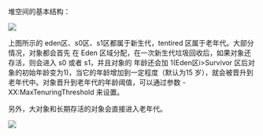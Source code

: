 堆空间的基本结构： 

![](E:\学习资料总结\面试题总结\17JVM\assets/QQ截图20201225210124-1608907379431.png)

上图所示的 eden区、s0区、s1区都属于新⽣代，tentired 区属于⽼年代。⼤部分情况，对象都会⾸先 在 Eden 区域分配，在⼀次新⽣代垃圾回收后，如果对象还存活，则会进⼊ s0 或者 s1，并且对象的 年龄还会加 1(Eden区i>Survivor 区后对象的初始年龄变为1)，当它的年龄增加到⼀定程度（默认为15 岁），就会被晋升到⽼年代中。对象晋升到⽼年代的年龄阈值，可以通过参数 - XX:MaxTenuringThreshold 来设置。 

另外，⼤对象和⻓期存活的对象会直接进⼊⽼年代。 

![](E:\学习资料总结\面试题总结\17JVM\assets/QQ截图20201225224322.png)